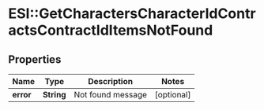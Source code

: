 # ESI::GetCharactersCharacterIdContractsContractIdItemsNotFound

## Properties
Name | Type | Description | Notes
------------ | ------------- | ------------- | -------------
**error** | **String** | Not found message | [optional] 


